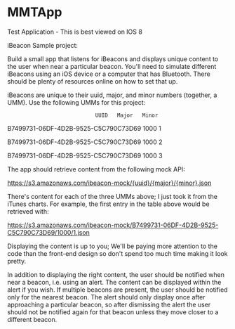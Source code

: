 # MMTApp
Test Application - This is best viewed on IOS 8

iBeacon Sample project:

Build a small app that listens for iBeacons and displays unique content to the user when near a particular beacon. You'll need to simulate different iBeacons using an iOS device or a computer that has Bluetooth. There should be plenty of resources online on how to set that up.

iBeacons are unique to their uuid, major, and minor numbers (together, a UMM). Use the following UMMs for this project:

                                UUID   Major   Minor

B7499731-06DF-4D2B-9525-C5C790C73D69    1000       1

B7499731-06DF-4D2B-9525-C5C790C73D69    1000       2

B7499731-06DF-4D2B-9525-C5C790C73D69    1000       3


The app should retrieve content from the following mock API:

https://s3.amazonaws.com/ibeacon-mock/{uuid}/{major}/{minor}.json

There's content for each of the three UMMs above; I just took it from the iTunes charts. For example, the first entry in the table above would be retrieved with:

https://s3.amazonaws.com/ibeacon-mock/B7499731-06DF-4D2B-9525-C5C790C73D69/1000/1.json

Displaying the content is up to you; We'll be paying more attention to the code than the front-end design so don't spend too much time making it look pretty.

In addition to displaying the right content, the user should be notified when near a beacon, i.e. using an alert. The content can be displayed within the alert if you wish. If multiple beacons are present, the user should be notified only for the nearest beacon. The alert should only display once after approaching a particular beacon, so after dismissing the alert the user should not be notified again for that beacon unless they move closer to a different beacon.
